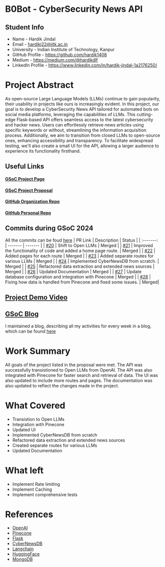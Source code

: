 # B0Bot - CyberSecurity News API
## Student Info
- Name - Hardik Jindal
- Email - hardikj22@iitk.ac.in
- University - Indian Institute of Technology, Kanpur
- GitHub Profile - https://github.com/hardik1408
- Medium - https://medium.com/@hardikdlf
- LinkedIn Profile - https://www.linkedin.com/in/hardik-jindal-1a2176250/
# Project Abstract
As open-source Large Language Models (LLMs) continue to gain popularity, their usability in projects like ours is increasingly evident. In this project, our goal is to develop a CyberSecurity News API tailored for automated bots on social media platforms, leveraging the capabilities of LLMs. This cutting-edge Flask-based API offers seamless access to the latest cybersecurity and hacker news. Users can effortlessly retrieve news articles using specific keywords or without, streamlining the information acquisition process. Additionally, we aim to transition from closed LLMs to open-source ones, enhancing accessibility and transparency. To facilitate widespread testing, we'll also create a small UI for the API, allowing a larger audience to experience its functionality firsthand.
## Useful Links
#### [GSoC Project Page](https://summerofcode.withgoogle.com/programs/2024/projects/7kZ0ugFR)

#### [GSoC Project Proposal](https://docs.google.com/document/d/1FQJXMYBQTzdIGy6uGnvqsE3YST9AvKSApMFfvVMzf4w/edit?usp=sharing)

#### [GitHub Organization Repo](https://github.com/c2siorg/b0bot)

#### [GitHub Personal Repo](https://github.com/hardik1408/b0bot)

## Commits during GSoC 2024
All the commits can be foud [here](https://github.com/c2siorg/b0bot/commits/main/)
| PR Link | Description | Status |
| :-------: | ------- | ------- |
| [#20](https://github.com/c2siorg/b0bot/pull/20) | Shift to Open LLMs | Merged |
| [#21](https://github.com/c2siorg/b0bot/pull/21) | Improved the functionality of code and added a home page route. | Merged |
| [#22](https://github.com/c2siorg/b0bot/pull/22) | Added pages for each route | Merged |
| [#23](https://github.com/c2siorg/b0bot/pull/23) | Added separate routes for various LLMs | Merged |
| [#24](https://github.com/c2siorg/b0bot/pull/24) | Implemented CyberNewsDB from scratch. | Merged |
| [#25](https://github.com/c2siorg/b0bot/pull/25) | Refactored data extraction and extended news sources | Merged |
| [#26](https://github.com/c2siorg/b0bot/pull/26) | Updated Documentation | Merged |
| [#27](https://github.com/c2siorg/b0bot/pull/27) | Update database configuration and integration with Pinecone | Merged |
| [#28](https://github.com/c2siorg/b0bot/pull/28) | Fixing how data is handled from Pinecone and fixed some issues. | Merged|

## [Project Demo Video](http://LinkToDemoVideo)

## [GSoC Blog](http://GSoCBlog)
I maintained a blog, describing all my activities for every week in a blog, which can be found [here](https://medium.com/@hardikdlf/gsoc24-with-c2si-org-43c0f03edfbd)

# Work Summary
All goals of the project listed in the proposal were met. The API was successfully transistioned to Open LLMs from OpenAI. The API was also integrated with Pinecone for faster search and retrieval of data. The UI was also updated to include more routes and pages. The documentation was also updated to reflect the changes made in the project.
# What Covered
- Transistion to Open LLMs
- Integration with Pinecone
- Updated UI
- Implemented CyberNewsDB from scratch
- Refactored data extraction and extended news sources
- Created separate routes for various LLMs
- Updated Documentation

# What left
- Implement Rate limiting
- Implement Caching
- Implement comprehensive tests

# References
- [OpenAI](https://openai.com/)
- [Pinecone](https://www.pinecone.io/)
- [Flask](https://flask.palletsprojects.com/en/2.0.x/)
- [CyberNewsDB](https://github.com/hitesh22rana/cybernews)
- [Langchain](https://langchain.io/)
- [HuggingFace](https://huggingface.co/)
- [MongoDB](https://www.mongodb.com/)
